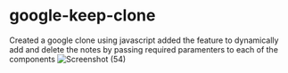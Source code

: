 # google-keep-clone
Created a google clone using javascript 
added the feature to dynamically add and delete the notes by passing required paramenters to each of the components
![Screenshot (54)](https://user-images.githubusercontent.com/102676664/222462812-3ea131ce-37a0-4070-b53d-f00af630d28c.png)
